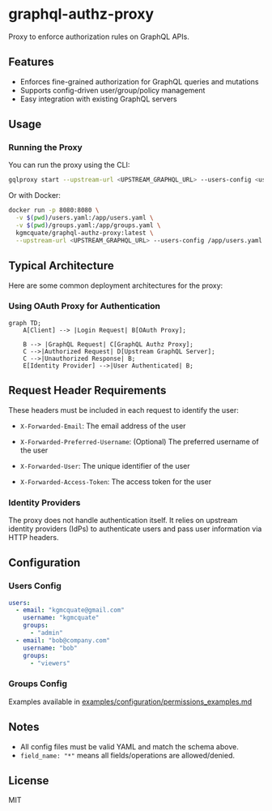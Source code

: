 # graphql-authz-proxy

Proxy to enforce authorization rules on GraphQL APIs.

## Features

- Enforces fine-grained authorization for GraphQL queries and mutations
- Supports config-driven user/group/policy management
- Easy integration with existing GraphQL servers

## Usage

### Running the Proxy

You can run the proxy using the CLI:

```bash
gqlproxy start --upstream-url <UPSTREAM_GRAPHQL_URL> --users-config <users.yaml> --groups-config <groups.yaml>
```

Or with Docker:

```bash
docker run -p 8080:8080 \
  -v $(pwd)/users.yaml:/app/users.yaml \
  -v $(pwd)/groups.yaml:/app/groups.yaml \
  kgmcquate/graphql-authz-proxy:latest \
  --upstream-url <UPSTREAM_GRAPHQL_URL> --users-config /app/users.yaml --groups-config /app/groups.yaml
```

## Typical Architecture

Here are some common deployment architectures for the proxy:

### Using OAuth Proxy for Authentication

```mermaid
graph TD;
    A[Client] --> |Login Request| B[OAuth Proxy];
    
    B --> |GraphQL Request| C[GraphQL Authz Proxy];
    C -->|Authorized Request| D[Upstream GraphQL Server];
    C -->|Unauthorized Response| B;
    E[Identity Provider] -->|User Authenticated| B;
```

## Request Header Requirements

These headers must be included in each request to identify the user:

- `X-Forwarded-Email`: The email address of the user

- `X-Forwarded-Preferred-Username`: (Optional) The preferred username of the user

- `X-Forwarded-User`: The unique identifier of the user
  
- `X-Forwarded-Access-Token`: The access token for the user

### Identity Providers

The proxy does not handle authentication itself. It relies on upstream identity providers (IdPs) to authenticate users and pass user information via HTTP headers.

## Configuration

### Users Config

```yaml
users:
  - email: "kgmcquate@gmail.com"
    username: "kgmcquate"
    groups:
      - "admin"
  - email: "bob@company.com"
    username: "bob"
    groups:
      - "viewers"
```

### Groups Config

Examples available in [examples/configuration/permissions_examples.md](examples/configuration/permissions_examples.md)

## Notes

- All config files must be valid YAML and match the schema above.
- `field_name: "*"` means all fields/operations are allowed/denied.

## License

MIT
